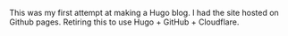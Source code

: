 This was my first attempt at making a Hugo blog. I had the site hosted on Github pages. Retiring this to use Hugo + GitHub + Cloudflare.
